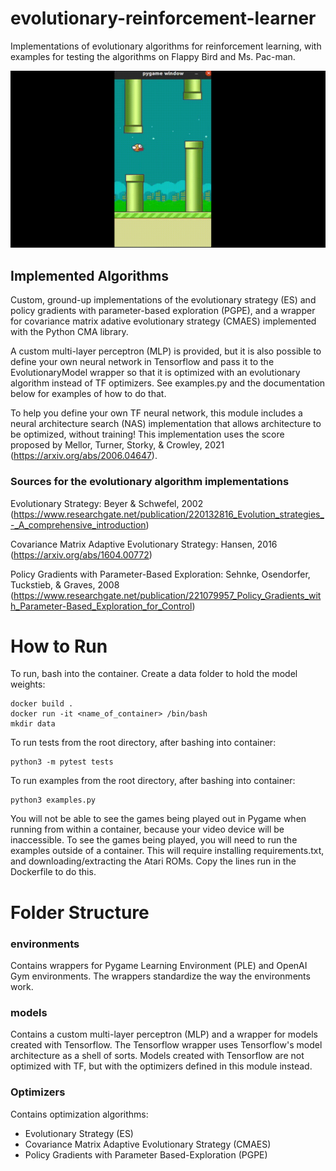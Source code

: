 # evolutionary-reinforcement-learner
Implementations of evolutionary algorithms for reinforcement learning, with examples for testing the algorithms on Flappy Bird and Ms. Pac-man.

![Flappy bird demo](files_for_readme/flappy_bird.gif)

## Implemented Algorithms

Custom, ground-up implementations of the evolutionary strategy (ES) and policy gradients with parameter-based exploration (PGPE), and a wrapper for covariance matrix adative evolutionary strategy (CMAES) implemented with the Python CMA library.  

A custom multi-layer perceptron (MLP) is provided, but it is also possible to define your own neural network in Tensorflow and pass it to the EvolutionaryModel wrapper so that it is optimized with an evolutionary algorithm instead of TF optimizers.  See examples.py and the documentation below for examples of how to do that.

To help you define your own TF neural network, this module includes a neural architecture search (NAS) implementation that allows architecture to be optimized, without training!  This implementation uses the score proposed by Mellor, Turner, Storky, & Crowley, 2021 (https://arxiv.org/abs/2006.04647).  

### Sources for the evolutionary algorithm implementations
Evolutionary Strategy: Beyer & Schwefel, 2002 (https://www.researchgate.net/publication/220132816_Evolution_strategies_-_A_comprehensive_introduction)

Covariance Matrix Adaptive Evolutionary Strategy:  Hansen, 2016 (https://arxiv.org/abs/1604.00772)

Policy Gradients with Parameter-Based Exploration: Sehnke, Osendorfer, Tuckstieb, & Graves, 2008 (https://www.researchgate.net/publication/221079957_Policy_Gradients_with_Parameter-Based_Exploration_for_Control)

# How to Run

To run, bash into the container.  Create a data folder to hold the model weights:

```
docker build .
docker run -it <name_of_container> /bin/bash
mkdir data
```

To run tests from the root directory, after bashing into container:

```
python3 -m pytest tests
```

To run examples from the root directory, after bashing into container:

```
python3 examples.py
```

You will not be able to see the games being played out in Pygame when running from within a container, because your video device will be inaccessible.  To see the games being played, you will need to run the examples outside of a container.  This will require installing requirements.txt, and downloading/extracting the Atari ROMs.  Copy the lines run in the Dockerfile to do this.

# Folder Structure

### environments

Contains wrappers for Pygame Learning Environment (PLE) and OpenAI Gym environments.  The wrappers standardize the way the environments work.

### models

Contains a custom multi-layer perceptron (MLP) and a wrapper for models created with Tensorflow.  The Tensorflow wrapper uses Tensorflow's model architecture as a shell of sorts.  Models created with Tensorflow are not optimized with TF, but with the optimizers defined in this module instead. 

### Optimizers

Contains optimization algorithms:
* Evolutionary Strategy (ES)
* Covariance Matrix Adaptive Evolutionary Strategy (CMAES)
* Policy Gradients with Parameter Based-Exploration (PGPE)

